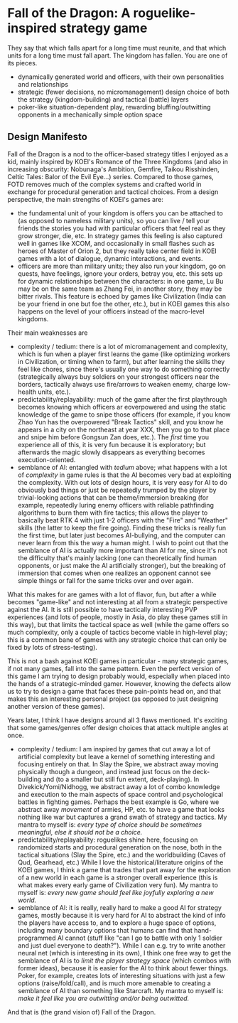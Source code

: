 # Fall of the Dragon: A roguelike-inspired strategy game

They say that which falls apart for a long time must reunite, and that which units for a long time must fall apart. The kingdom has fallen. You are one of its pieces.

* dynamically generated world and officers, with their own personalities and relationships
* strategic (fewer decisions, no micromanagement) design choice of both the strategy (kingdom-building) and tactical (battle) layers
* poker-like situation-dependent play, rewarding bluffing/outwitting opponents in a mechanically simple option space

## Design Manifesto

Fall of the Dragon is a nod to the officer-based strategy titles I enjoyed as a kid, mainly inspired by KOEI's Romance of the Three Kingdoms (and also in increasing obscurity: Nobunaga's Ambition, Gemfire, Taikou Risshinden, Celtic Tales: Balor of the Evil Eye...) series. Compared to those games, FOTD removes much of the complex systems and crafted world in exchange for procedural generation and tactical choices. From a design perspective, the main strengths of KOEI's games are:

* the fundamental unit of your kingdom is offers you can be attached to (as opposed to nameless military units), so you can live / tell your friends the stories you had with particular officers that feel real as they grow stronger, die, etc. In strategy games this feeling is also captured well in games like XCOM, and occasionally in small flashes such as heroes of Master of Orion 2, but they really take center field in KOEI games with a lot of dialogue, dynamic interactions, and events.
* officers are more than military units; they also run your kingdom, go on quests, have feelings, ignore your orders, betray you, etc. this sets up for dynamic relationships between the characters: in one game, Lu Bu may be on the same team as Zhang Fei, in another story, they may be bitter rivals. This feature is echoed by games like Civilization (India can be your friend in one but foe the other, etc.), but in KOEI games this also happens on the level of your officers instead of the macro-level kingdoms.

Their main weaknesses are
* complexity / tedium: there is a lot of micromanagement and complexity, which is fun when a player first learns the game (like optimizing workers in Civilization, or timing when to farm), but after learning the skills they feel like chores, since there's usually one way to do something correctly (strategically always buy soldiers on your strongest officers near the borders, tactically always use fire/arrows to weaken enemy, charge low-health units, etc.).
* predictability/replayability: much of the game after the first playthrough becomes knowing which officers ar eoverpowered and using the static knowledge of the game to snipe those officers (for example, if you know Zhao Yun has the overpowered "Break Tactics" skill, and you know he appears in a city on the northeast at year XXX, then you go to that place and snipe him before Gongsun Zan does, etc.). The *first* time you experience all of this, it is very fun because it is exploratory; but afterwards the magic slowly disappears as everything becomes execution-oriented.
* semblance of AI: entangled with *tedium* above; what happens with a lot of *complexity* in game rules is that the AI becomes very bad at exploiting the complexity. With out lots of design hours, it is very easy for AI to do obviously bad things or just be repeatedly trumped by the player by trivial-looking actions that can be theme/immersion breaking (for example, repeatedly luring enemy officers with reliable pathfinding algorithms to burn them with fire tactics; this allows the player to basically beat RTK 4 with just 1-2 officers with the "Fire" and "Weather" skills (the latter to keep the fire going). Finding these tricks is really fun the first time, but later just becomes AI-bullying, and the computer can never learn from this the way a human might. I wish to point out that the semblance of AI is actually more important than AI for me, since it's not the difficulty that's mainly lacking (one can theoretically find human opponents, or just make the AI artificially stronger), but the breaking of immersion that comes when one realizes an opponent cannot see simple things or fall for the same tricks over and over again.

What this makes for are games with a lot of flavor, fun, but after a while becomes "game-like" and not interesting at all from a strategic perspective against the AI. It is still possible to have tactically interesting PVP experiences (and lots of people, mostly in Asia, do play these games still in this way), but that limits the tactical space as well (while the game offers so much complexity, only a couple of tactics become viable in high-level play; this is a common bane of games with any strategic choice that can only be fixed by lots of stress-testing). 

This is not a bash against KOEI games in particular - many strategic games, if not many games, fall into the same pattern. Even the perfect version of this game I am trying to design probably would, especially when placed into the hands of a strategic-minded gamer. However, knowing the defects allow us to try to design a game that faces these pain-points head on, and that makes this an interesting personal project (as opposed to just designing another version of these games).

Years later, I think I have designs around all 3 flaws mentioned. It's exciting that some games/genres offer design choices that attack multiple angles at once.

* complexity / tedium: I am inspired by games that cut away a lot of artificial complexity but leave a kernel of something interesting and focusing entirely on that. In Slay the Spire, we abstract away moving physically though a dungeon, and instead just focus on the deck-building and (to a smaller but still fun extent, deck-playing). In Divekick/Yomi/Nidhogg, we abstract away a lot of combo knowledge and execution to the main aspects of space control and psychological battles in fighting games. Perhaps the best example is Go, where we abstract away *movement* of armies, HP, etc. to have a game that looks nothing like war but captures a grand swath of strategy and tactics. My mantra to myself is: *every type of choice should be sometimes meaningful, else it should not be a choice.*
* predictability/replayability: roguelikes shine here, focusing on randomized starts and procedural generation on the nose, both in the tactical situations (Slay the Spire, etc.) and the worldbuilding (Caves of Qud, Gearhead, etc.) While I love the historical/literature origins of the KOEI games, I think a game that trades that part away for the exploration of a new world in each game is a stronger overall experience (this is what makes every early game of Civilization very fun). My mantra to myself is: *every new game should feel like joyfully exploring a new world.*
* semblance of AI: it is really, really hard to make a good AI for strategy games, mostly because it is very hard for AI to abstract the kind of info the players have access to, and to explore a huge space of options, including many boundary options that humans can find that hand-programmed AI cannot (stuff like "can I go to battle with only 1 soldier and just duel everyone to death?"). While I can e.g. try to write another neural net (which is interesting in its own), I think one free way to get the semblance of AI is to *limit the player strategy space* (which combos with former ideas), because it is easier for the AI to think about fewer things. Poker, for example, creates lots of interesting situations with just a few options (raise/fold/call), and is much more amenable to creating a semblance of AI than something like Starcraft. My mantra to myself is: *make it feel like you are outwitting and/or being outwitted.*

And that is (the grand vision of) Fall of the Dragon. 
